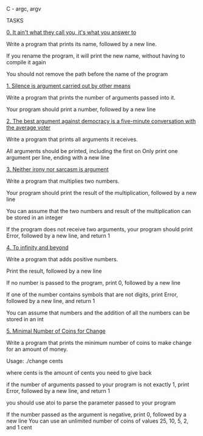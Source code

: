 C - argc, argv
                

TASKS

              
[0. It ain't what they call you, it's what you answer to](0-whatsmyname.c)

Write a program that prints its name, followed by a new line.

If you rename the program, it will print the new name, without having to compile it again

You should not remove the path before the name of the program

                
[1. Silence is argument carried out by other means](1-args.c)

Write a program that prints the number of arguments passed into it.

Your program should print a number, followed by a new line

                
[2. The best argument against democracy is a five-minute conversation with the average voter](2-args.c)

Write a program that prints all arguments it receives.

All arguments should be printed, including the first on
Only print one argument per line, ending with a new line


[3. Neither irony nor sarcasm is argument](3-mul.c)

Write a program that multiplies two numbers.

Your program should print the result of the multiplication, followed by a new line

You can assume that the two numbers and result of the multiplication can be stored in an integer

If the program does not receive two arguments, your program should print Error, followed by a new line, and return 1

                
[4. To infinity and beyond](4-add.c)

  Write a program that adds positive numbers.

Print the result, followed by a new line

If no number is passed to the program, print 0, followed by a new line

If one of the number contains symbols that are not digits, print Error, followed by a new line, and return 1

You can assume that numbers and the addition of all the numbers can be stored in an int


[5. Minimal Number of Coins for Change](100-change.c)

  Write a program that prints the minimum number of coins to make change for an amount of money.

Usage: ./change cents

where cents is the amount of cents you need to give back

if the number of arguments passed to your program is not exactly 1, print Error, followed by a new line, and return 1

you should use atoi to parse the parameter passed to your program

If the number passed as the argument is negative, print 0, followed by a new line
You can use an unlimited number of coins of values 25, 10, 5, 2, and 1 cent
